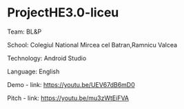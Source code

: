 # ProjectHE3.0-liceu

Team: BL&P

School: Colegiul National Mircea cel Batran,Ramnicu Valcea

Technology: Android Studio

Language: English

Demo - link: https://youtu.be/UEV67dB6mD0

Pitch - link: https://youtu.be/mu3zWtEiFVA

